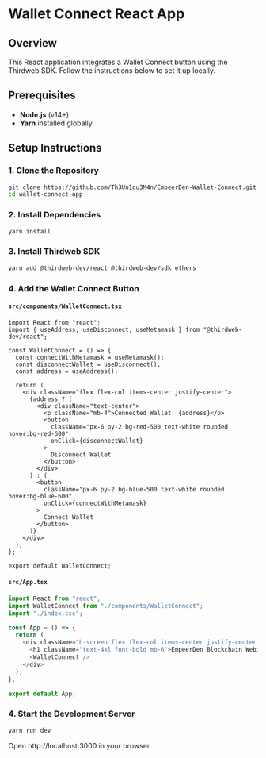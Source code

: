 # Wallet Connect React App

## Overview
This React application integrates a Wallet Connect button using the Thirdweb SDK. Follow the instructions below to set it up locally.

## Prerequisites
- **Node.js** (v14+)
- **Yarn** installed globally

## Setup Instructions

### 1. Clone the Repository
```bash
git clone https://github.com/Th3Un1qu3M4n/EmpeerDen-Wallet-Connect.git
cd wallet-connect-app
```

### 2. Install Dependencies
```bash
yarn install
```

### 3. Install Thirdweb SDK
```bash
yarn add @thirdweb-dev/react @thirdweb-dev/sdk ethers
```

### 4. Add the Wallet Connect Button

#### **`src/components/WalletConnect.tsx`**
```javascript,
import React from "react";
import { useAddress, useDisconnect, useMetamask } from "@thirdweb-dev/react";

const WalletConnect = () => {
  const connectWithMetamask = useMetamask();
  const disconnectWallet = useDisconnect();
  const address = useAddress();

  return (
    <div className="flex flex-col items-center justify-center">
      {address ? (
        <div className="text-center">
          <p className="mb-4">Connected Wallet: {address}</p>
          <button
            className="px-6 py-2 bg-red-500 text-white rounded hover:bg-red-600"
            onClick={disconnectWallet}
          >
            Disconnect Wallet
          </button>
        </div>
      ) : (
        <button
          className="px-6 py-2 bg-blue-500 text-white rounded hover:bg-blue-600"
          onClick={connectWithMetamask}
        >
          Connect Wallet
        </button>
      )}
    </div>
  );
};

export default WalletConnect;
```

#### **`src/App.tsx`**
```javascript
import React from "react";
import WalletConnect from "./components/WalletConnect";
import "./index.css";

const App = () => {
  return (
    <div className="h-screen flex flex-col items-center justify-center bg-gray-100 text-gray-900">
      <h1 className="text-4xl font-bold mb-6">EmpeerDen Blockchain Webinar 02</h1>
      <WalletConnect />
    </div>
  );
};

export default App;
```
### 4. Start the Development Server
```bash
yarn run dev
```
Open http://localhost:3000 in your browser